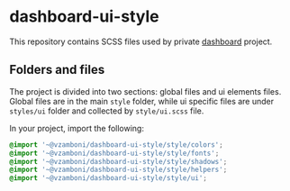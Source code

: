 # dashboard-ui-style

This repository contains SCSS files used by private [dashboard](https://github.com/vittoriozamboni/dashboard) project.

## Folders and files

The project is divided into two sections: global files and ui elements files.
Global files are in the main `style` folder, while ui specific files are under `styles/ui` folder and collected by `style/ui.scss` file.

In your project, import the following:

```scss
@import '~@vzamboni/dashboard-ui-style/style/colors';
@import '~@vzamboni/dashboard-ui-style/style/fonts';
@import '~@vzamboni/dashboard-ui-style/style/shadows';
@import '~@vzamboni/dashboard-ui-style/style/helpers';
@import '~@vzamboni/dashboard-ui-style/style/ui';
```
